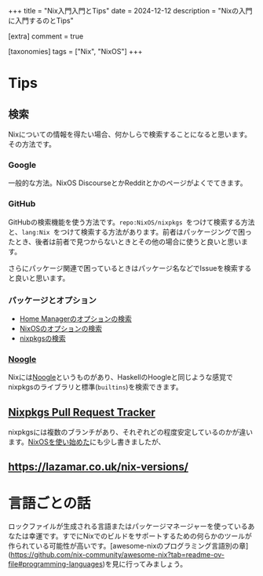 +++
title = "Nix入門入門とTips"
date = 2024-12-12
description = "Nixの入門に入門するのとTips"

[extra]
comment = true

[taxonomies]
tags = ["Nix", "NixOS"]
+++
# Tips

## 検索

Nixについての情報を得たい場合、何かしらで検索することになると思います。その方法です。

### Google

一般的な方法。NixOS DiscourseとかRedditとかのページがよくでてきます。

### GitHub

GitHubの検索機能を使う方法です。`repo:NixOS/nixpkgs `をつけて検索する方法と、`lang:Nix `をつけて検索する方法があります。前者はパッケージングで困ったとき、後者は前者で見つからないときとその他の場合に使うと良いと思います。

さらにパッケージ関連で困っているときはパッケージ名などでIssueを検索すると良いと思います。

### パッケージとオプション

- [Home Managerのオプションの検索](https://home-manager-options.extranix.com/)
- [NixOSのオプションの検索](https://search.nixos.org/options)
- [nixpkgsの検索](https://search.nixos.org/packages)

### [Noogle](https://noogle.dev/)

Nixには[Noogle](https://noogle.dev/)というものがあり、HaskellのHoogleと同じような感覚でnixpkgsのライブラリと標準(`builtins`)を検索できます。

## [Nixpkgs Pull Request Tracker](https://nixpk.gs/pr-tracker.html)

nixpkgsには複数のブランチがあり、それぞれどの程度安定しているのかが違います。[NixOSを使い始めた](/blog/kick-started)にも少し書きましたが、

## https://lazamar.co.uk/nix-versions/

# 言語ごとの話

ロックファイルが生成される言語またはパッケージマネージャーを使っているあなたは幸運です。すでにNixでのビルドをサポートするための何らかのツールが作られている可能性が高いです。[awesome-nixのプログラミング言語別の章] (<https://github.com/nix-community/awesome-nix?tab=readme-ov-file#programming-languages>)を見に行ってみましょう。
